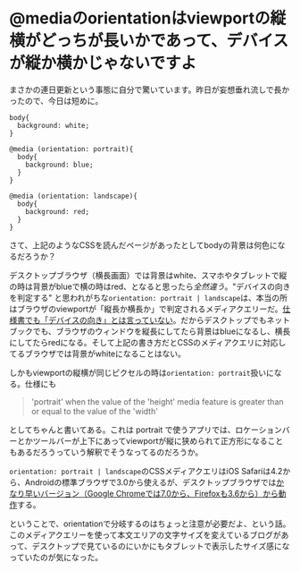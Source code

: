 # @mediaのorientationはviewportの縦横がどっちが長いかであって、デバイスが縦か横かじゃないですよ

まさかの連日更新という事態に自分で驚いています。昨日が妄想垂れ流しで長かったので、今日は短めに。

<pre title="bodyの背景は何色になるか"><code data-language="css">body{
  background: white;
}

@media (orientation: portrait){
  body{
    background: blue;
  }
}

@media (orientation: landscape){
  body{
    background: red;
  }
}</code></pre>

さて、上記のようなCSSを読んだページがあったとしてbodyの背景は何色になるだろうか？

デスクトップブラウザ（横長画面）では背景はwhite、スマホやタブレットで縦の時は背景がblueで横の時はred、となると思ったら*全然違う*。"デバイスの向きを判定する" と思われがちな`orientation: portrait | landscape`は、本当の所はブラウザのviewportが「縦長か横長か」で判定されるメディアクエリーだ。[仕様書でも「デバイスの向き」とは言っていない](http://www.w3.org/TR/css3-mediaqueries/#orientation)。だからデスクトップでもネットブックでも、ブラウザのウィンドウを縦長にしてたら背景はblueになるし、横長にしてたらredになる。そして上記の書き方だとCSSのメディアクエリに対応してるブラウザでは背景がwhiteになることはない。

しかもviewportの縦横が同じピクセルの時は`orientation: portrait`扱いになる。仕様にも

> 'portrait' when the value of the 'height' media feature is greater than or equal to the value of the 'width'

としてちゃんと書いてある。これは portrait で使うアプリでは、ロケーションバーとかツールバーが上下にあってviewportが縦に狭められて正方形になることもあるだろうっていう解釈でそうなってるのだろうか。

`orientation: portrait | landscape`のCSSメディアクエリはiOS Safariは4.2から、Androidの標準ブラウザで3.0から使えるが、デスクトップブラウザでは[かなり早いバージョン（Google Chromeでは7.0から、Firefoxも3.6から）から動作](http://caniuse.com/#feat=deviceorientation)する。

ということで、orientationで分岐するのはちょっと注意が必要だよ、という話。このメディアクエリーを使って本文エリアの文字サイズを変えているブログがあって、デスクトップで見ているのにいかにもタブレットで表示したサイズ感になっていたのが気になった。
